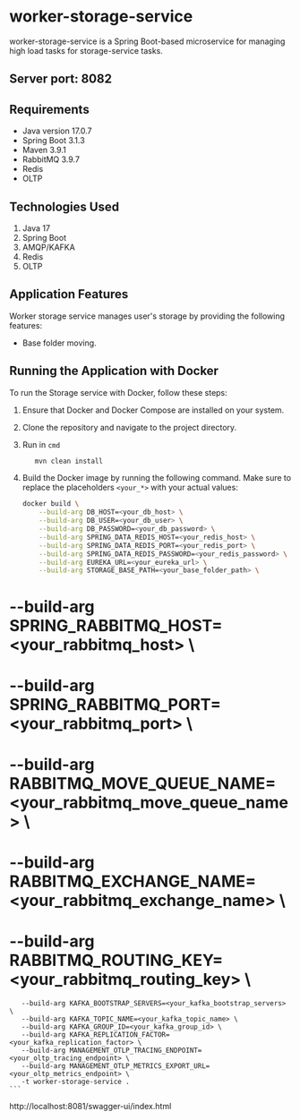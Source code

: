 # worker-storage-service
worker-storage-service is a Spring Boot-based microservice for managing high load tasks for storage-service tasks.

## Server port: 8082

## Requirements

- Java version 17.0.7
- Spring Boot 3.1.3
- Maven 3.9.1
- RabbitMQ 3.9.7
- Redis
- OLTP


## Technologies Used

1. Java 17
2. Spring Boot
3. AMQP/KAFKA
4. Redis
5. OLTP

## Application Features

Worker storage service manages user's storage by providing the following features:
- Base folder moving.

## Running the Application with Docker

To run the Storage service with Docker, follow these steps:

1. Ensure that Docker and Docker Compose are installed on your system.
2. Clone the repository and navigate to the project directory.
3. Run in `cmd`
   ```sh
      mvn clean install
   ```
4. Build the Docker image by running the following command. Make sure to replace the placeholders `<your_*>` with your
   actual values:

   ```sh
   docker build \
       --build-arg DB_HOST=<your_db_host> \
       --build-arg DB_USER=<your_db_user> \
       --build-arg DB_PASSWORD=<your_db_password> \
       --build-arg SPRING_DATA_REDIS_HOST=<your_redis_host> \
       --build-arg SPRING_DATA_REDIS_PORT=<your_redis_port> \
       --build-arg SPRING_DATA_REDIS_PASSWORD=<your_redis_password> \
       --build-arg EUREKA_URL=<your_eureka_url> \
       --build-arg STORAGE_BASE_PATH=<your_base_folder_path> \
#       --build-arg SPRING_RABBITMQ_HOST=<your_rabbitmq_host> \
#       --build-arg SPRING_RABBITMQ_PORT=<your_rabbitmq_port> \
#       --build-arg RABBITMQ_MOVE_QUEUE_NAME=<your_rabbitmq_move_queue_name> \
#       --build-arg RABBITMQ_EXCHANGE_NAME=<your_rabbitmq_exchange_name> \
#       --build-arg RABBITMQ_ROUTING_KEY=<your_rabbitmq_routing_key> \
       --build-arg KAFKA_BOOTSTRAP_SERVERS=<your_kafka_bootstrap_servers> \
       --build-arg KAFKA_TOPIC_NAME=<your_kafka_topic_name> \
       --build-arg KAFKA_GROUP_ID=<your_kafka_group_id> \
       --build-arg KAFKA_REPLICATION_FACTOR=<your_kafka_replication_factor> \
       --build-arg MANAGEMENT_OTLP_TRACING_ENDPOINT=<your_oltp_tracing_endpoint> \
       --build-arg MANAGEMENT_OTLP_METRICS_EXPORT_URL=<your_oltp_metrics_endpoint> \
       -t worker-storage-service .
    ```
http://localhost:8081/swagger-ui/index.html